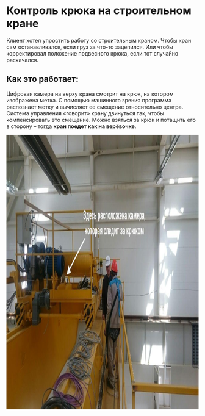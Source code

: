 # Контроль крюка на строительном кране
Клиент хотел упростить работу со строительным краном. Чтобы кран сам останавливался, если груз за что-то зацепился. Или чтобы корректировал положение подвесного крюка, если тот случайно раскачался.

## Как это работает:
Цифровая камера на верху крана смотрит на крюк, на котором изображена метка. С помощью машинного зрения программа распознает метку и вычисляет ее смещение относительно центра. Система управления «говорит» крану двинуться так, чтобы компенсировать это смещение.
Можно взяться за крюк и потащить его в сторону – тогда **кран поедет как на верёвочке**.

<img src="./hook.jpg" alt="Принцип работы" width="1280" height="720"/>
